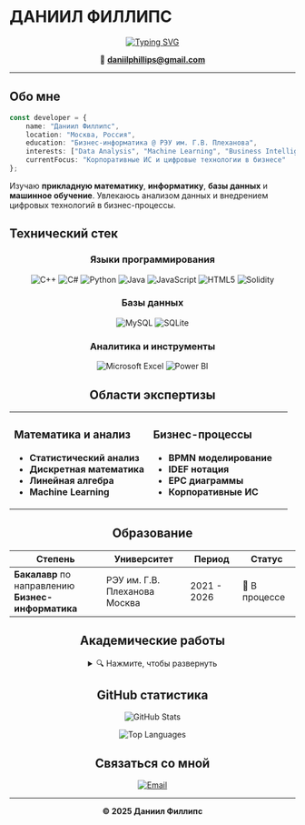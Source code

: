 # ДАНИИЛ ФИЛЛИПС

<div align="center">
  
[![Typing SVG](https://readme-typing-svg.herokuapp.com?font=Fira+Code&pause=1000&color=36BCF7FF&center=true&vCenter=true&width=435&lines=Студент+Бизнес-информатики;РЭУ+им.+Г.В.+Плеханова;Москва%2C+Россия)](https://git.io/typing-svg)

📧 **daniilphillips@gmail.com**

</div>

---

## Обо мне

```typescript
const developer = {
    name: "Даниил Филлипс",
    location: "Москва, Россия",
    education: "Бизнес-информатика @ РЭУ им. Г.В. Плеханова",
    interests: ["Data Analysis", "Machine Learning", "Business Intelligence"],
    currentFocus: "Корпоративные ИС и цифровые технологии в бизнесе"
};
```

Изучаю **прикладную математику**, **информатику**, **базы данных** и **машинное обучение**. Увлекаюсь анализом данных и внедрением цифровых технологий в бизнес-процессы.

## Технический стек

<div align="center">

### Языки программирования
![C++](https://img.shields.io/badge/C++-%2300599C.svg?style=for-the-badge&logo=c%2B%2B&logoColor=white)
![C#](https://img.shields.io/badge/C%23-%23239120.svg?style=for-the-badge&logo=c-sharp&logoColor=white)
![Python](https://img.shields.io/badge/Python-3670A0?style=for-the-badge&logo=python&logoColor=ffdd54)
![Java](https://img.shields.io/badge/Java-%23ED8B00.svg?style=for-the-badge&logo=java&logoColor=white)
![JavaScript](https://img.shields.io/badge/JavaScript-%23323330.svg?style=for-the-badge&logo=javascript&logoColor=%23F7DF1E)
![HTML5](https://img.shields.io/badge/HTML5-%23E34F26.svg?style=for-the-badge&logo=html5&logoColor=white)
![Solidity](https://img.shields.io/badge/Solidity-%23363636.svg?style=for-the-badge&logo=solidity&logoColor=white)

### Базы данных
![MySQL](https://img.shields.io/badge/MySQL-%2300f.svg?style=for-the-badge&logo=mysql&logoColor=white)
![SQLite](https://img.shields.io/badge/SQLite-%2307405e.svg?style=for-the-badge&logo=sqlite&logoColor=white)

### Аналитика и инструменты
![Microsoft Excel](https://img.shields.io/badge/Microsoft_Excel-217346?style=for-the-badge&logo=microsoft-excel&logoColor=white)
![Power BI](https://img.shields.io/badge/Power%20BI-F2C811?style=for-the-badge&logo=powerbi&logoColor=black)

</div>

<div align="center">
  
## Области экспертизы

<table>
<tr>
<td width="50%">

### Математика и анализ
-  **Статистический анализ**
-  **Дискретная математика**
-  **Линейная алгебра**
-  **Machine Learning**

</td>
<td width="50%">

### Бизнес-процессы
-  **BPMN моделирование**
-  **IDEF нотация**
-  **EPC диаграммы**
-  **Корпоративные ИС**

</td>
</tr>
</table>

## Образование

<div align="center">
  
| Степень | Университет | Период | Статус |
|---------|-------------|---------|---------|
| **Бакалавр** по направлению<br/>**Бизнес-информатика** | РЭУ им. Г.В. Плеханова<br/>Москва | 2021 - 2026 | 🎯 В процессе |

</div>

## Академические работы

<details>
<summary>🔍 Нажмите, чтобы развернуть</summary>

### Курсовая работа (2023)
**"Сетевые службы: архитектура, протоколы и безопасность"**
- Исследование архитектуры современных сетевых служб
- Анализ протоколов передачи данных
- Оценка методов обеспечения безопасности

</details>

## GitHub статистика

<div align="center">
  
![GitHub Stats](https://github-readme-stats.vercel.app/api?username=DaniilPhillips&show_icons=true&theme=tokyonight&hide_border=true)

![Top Languages](https://github-readme-stats.vercel.app/api/top-langs/?username=DaniilPhillips&layout=compact&theme=tokyonight&hide_border=true)

</div>

## Связаться со мной

<div align="center">

[![Email](https://img.shields.io/badge/Email-D14836?style=for-the-badge&logo=gmail&logoColor=white)](mailto:daniilphillips@gmail.com)

</div>

---

<div align="center">

**© 2025 Даниил Филлипс**

</div>
